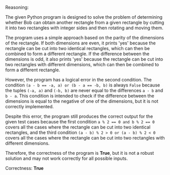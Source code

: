 Reasoning:

The given Python program is designed to solve the problem of determining whether Bob can obtain another rectangle from a given rectangle by cutting it into two rectangles with integer sides and then rotating and moving them.

The program uses a simple approach based on the parity of the dimensions of the rectangle. If both dimensions are even, it prints 'yes' because the rectangle can be cut into two identical rectangles, which can then be combined to form a different rectangle. If the difference between the dimensions is odd, it also prints 'yes' because the rectangle can be cut into two rectangles with different dimensions, which can then be combined to form a different rectangle.

However, the program has a logical error in the second condition. The condition `(a - b == -a, a) or (b - a == -b, b)` is always `False` because the tuples `(-a, a)` and `(-b, b)` are never equal to the differences `a - b` and `b - a`. This condition is intended to check if the difference between the dimensions is equal to the negative of one of the dimensions, but it is not correctly implemented.

Despite this error, the program still produces the correct output for the given test cases because the first condition `a % 2 == 0 and b % 2 == 0` covers all the cases where the rectangle can be cut into two identical rectangles, and the third condition `(a - b) % 2 > 0 or (a - b) % 2 < 0` covers all the cases where the rectangle can be cut into two rectangles with different dimensions.

Therefore, the correctness of the program is **True**, but it is not a robust solution and may not work correctly for all possible inputs.

Correctness: **True**